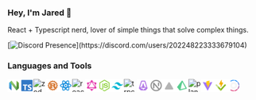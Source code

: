 ### Hey, I'm Jared 👋
React + Typescript nerd, lover of simple things that solve complex things.

[![Discord Presence](https://lanyard-profile-readme.vercel.app/api/202248223333679104?idleMessage=Probably%20doing%20something%20else...)](https://discord.com/users/202248223333679104)

<!-- ### Last Played Spotify 🎧

[<img src="https://jwyce-spotify.vercel.app/api/spotify-playing" alt="Spotify Now Playing" width="350" />](https://open.spotify.com/user/12169145527)
 -->
### Languages and Tools

[<img align="left" alt="neovim" height="26px" width="26px" src="https://raw.githubusercontent.com/BeardedBear/bearded-icons/master/icons/nvim.svg" />][neovim]
[<img align="left" alt="typescript" height="26px" width="26px" src="https://github.com/vscode-icons/vscode-icons/raw/master/icons/file_type_typescript_official.svg" />][ts]
[<img align="left" alt="zod" height="26px" width="26px" src="https://zod.dev/logo.svg" />][zod]
[<img align="left" alt="rust" height="26px" width="26px" src="https://raw.githubusercontent.com/BeardedBear/bearded-icons/87232606252d2dba1dac3c86583c14d8c09b5574/icons/rust.svg" />][rust]
[<img align="left" alt="react" height="26px" width="26px" src="https://raw.githubusercontent.com/BeardedBear/bearded-icons/master/icons/reactts.svg" />][react]
[<img align="left" alt="react native" height="26px" width="26px" src="https://shopify.github.io/react-native-skia/img/logo.png" />][reactnative]
[<img align="left" alt="gql" height="26px" width="26px" src="https://raw.githubusercontent.com/BeardedBear/bearded-icons/master/icons/graphql.svg" />][graphql]
[<img align="left" alt="node" height="26px" width="26px" src="https://github.com/vscode-icons/vscode-icons/raw/master/icons/file_type_node.svg" />][node]
[<img align="left" alt="tailwind" height="26px" width="26px" src="https://raw.githubusercontent.com/BeardedBear/bearded-icons/87232606252d2dba1dac3c86583c14d8c09b5574/icons/tailwind.svg" />][tailwind]
[<img align="left" alt="trpc" height="26px" width="26px" src="https://trpc.io/img/logo.svg" />][trpc]
[<img align="left" alt="astro" height="26px" width="26px" src="https://raw.githubusercontent.com/BeardedBear/bearded-icons/ee4c07117bc14b45187c12dfb1a45a8c52e74681/icons/astro.svg" />][astro]
[<img align="left" alt="nextjs" height="26px" width="26px" src="https://raw.githubusercontent.com/BeardedBear/bearded-icons/master/icons/nextconfig.svg" />][next]
[<img align="left" alt="vercel" height="26px" width="26px" src="https://raw.githubusercontent.com/BeardedBear/bearded-icons/87232606252d2dba1dac3c86583c14d8c09b5574/icons/vercel.svg" />][vercel]
[<img align="left" alt="prisma" height="26px" width="26px" src="https://raw.githubusercontent.com/BeardedBear/bearded-icons/87232606252d2dba1dac3c86583c14d8c09b5574/icons/prisma.svg">][prisma]
[<img align="left" alt="planetscale" height="26px" width="26px" src="https://pbs.twimg.com/profile_images/1504919223168077836/RSsCSpKf_400x400.jpg" />][planetscale]
[<img align="left" alt="vite" height="26px" width="26px" src="https://raw.githubusercontent.com/BeardedBear/bearded-icons/87232606252d2dba1dac3c86583c14d8c09b5574/icons/vite.svg" />][vite]
[<img align="left" alt="vitest" height="26px" width="26px" src="https://raw.githubusercontent.com/BeardedBear/bearded-icons/master/icons/vitest.svg" />][vitest]
[<img align="left" alt="turborepo" height="26px" width="26px" src="https://github.com/vscode-icons/vscode-icons/raw/master/icons/file_type_turbo.svg" />][turborepo]

[next]: https://nextjs.org/
[js]: https://developer.mozilla.org/en-US/docs/Web/JavaScript/A_re-introduction_to_JavaScript
[ts]: https://www.typescriptlang.org/docs/
[react]: https://react.dev/
[neovim]: https://github.com/jwyce/.dotfiles
[graphql]: https://graphql.org/
[sql]: https://planetscale.com/courses/mysql-for-developers/
[node]: https://nodejs.org/en/docs/
[docker]: https://www.docker.com/
[nextjs]: https://nextjs.org/
[reactnative]: https://reactnative.dev/
[astro]: https://astro.build/
[reactquery]: https://tanstack.com/query/v5
[rust]: https://doc.rust-lang.org/book/title-page.html
[tailwind]: https://tailwindcss.com/
[prisma]: https://www.prisma.io/
[planetscale]: https://planetscale.com/
[turborepo]: https://turborepo.org/
[vercel]: https://vercel.com/home
[vite]: https://vitejs.dev/
[trpc]: https://trpc.io/
[vitest]: https://vitest.dev/
[zod]: https://zod.dev
